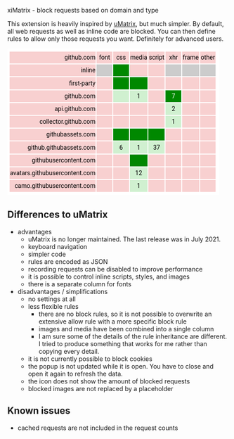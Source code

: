 xiMatrix - block requests based on domain and type

This extension is heavily inspired by
[uMatrix](https://github.com/gorhill/uMatrix), but much simpler. By default,
all web requests as well as inline code are blocked. You can then define rules
to allow only those requests you want. Definitely for advanced users.

![screenshot](screenshot.png)

## Differences to uMatrix

-	advantages
	-	uMatrix is no longer maintained. The last release was in July 2021.
	-	keyboard navigation
	-	simpler code
	-	rules are encoded as JSON
	-	recording requests can be disabled to improve performance
	-	it is possible to control inline scripts, styles, and images
	-	there is a separate column for fonts
-	disadvantages / simplifications
	-	no settings at all
	-	less flexible rules
		-	there are no block rules, so it is not possible to overwrite an extensive
			allow rule with a more specific block rule
		-	images and media have been combined into a single column
		-	I am sure some of the details of the rule inheritance are different. I
			tried to produce something that works for me rather than copying every
			detail.
	-	it is not currently possible to block cookies
	-	the popup is not updated while it is open. You have to close and open it
		again to refresh the data.
	-	the icon does not show the amount of blocked requests
	-	blocked images are not replaced by a placeholder

## Known issues

-	cached requests are not included in the request counts
